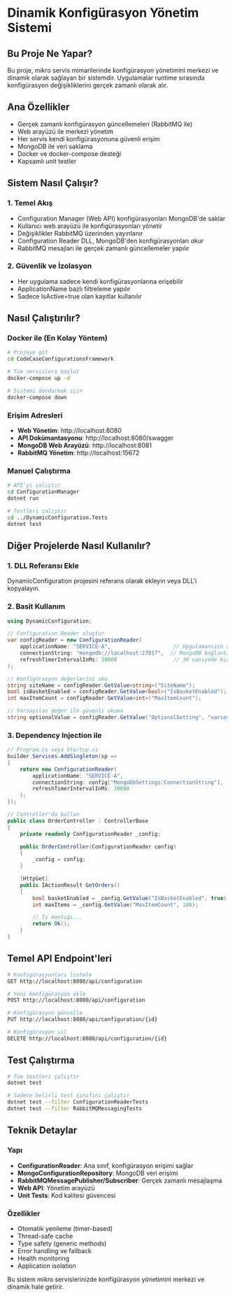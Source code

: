 # Dinamik Konfigürasyon Yönetim Sistemi

## Bu Proje Ne Yapar?

Bu proje, mikro servis mimarilerinde konfigürasyon yönetimini merkezi ve dinamik olarak sağlayan bir sistemdir. Uygulamalar runtime sırasında konfigürasyon değişikliklerini gerçek zamanlı olarak alır.

## Ana Özellikler

- Gerçek zamanlı konfigürasyon güncellemeleri (RabbitMQ ile)
- Web arayüzü ile merkezi yönetim
- Her servis kendi konfigürasyonuna güvenli erişim
- MongoDB ile veri saklama
- Docker ve docker-compose desteği
- Kapsamlı unit testler

## Sistem Nasıl Çalışır?

### 1. Temel Akış
- Configuration Manager (Web API) konfigürasyonları MongoDB'de saklar
- Kullanıcı web arayüzü ile konfigürasyonları yönetir
- Değişiklikler RabbitMQ üzerinden yayınlanır
- Configuration Reader DLL, MongoDB'den konfigürasyonları okur
- RabbitMQ mesajları ile gerçek zamanlı güncellemeler yapılır

### 2. Güvenlik ve İzolasyon
- Her uygulama sadece kendi konfigürasyonlarına erişebilir
- ApplicationName bazlı filtreleme yapılır
- Sadece IsActive=true olan kayıtlar kullanılır

## Nasıl Çalıştırılır?

### Docker ile (En Kolay Yöntem)

```bash
# Projeye git
cd CodeCaseConfigurationsFramework

# Tüm servisleri başlat
docker-compose up -d

# Sistemi durdurmak için
docker-compose down
```

### Erişim Adresleri
- **Web Yönetim**: http://localhost:8080
- **API Dokümantasyonu**: http://localhost:8080/swagger
- **MongoDB Web Arayüzü**: http://localhost:8081
- **RabbitMQ Yönetim**: http://localhost:15672

### Manuel Çalıştırma

```bash
# API'yi çalıştır
cd ConfigurationManager
dotnet run

# Testleri çalıştır
cd ../DynamicConfiguration.Tests
dotnet test
```

## Diğer Projelerde Nasıl Kullanılır?

### 1. DLL Referansı Ekle

DynamicConfiguration projesini referans olarak ekleyin veya DLL'i kopyalayın.

### 2. Basit Kullanım

```csharp
using DynamicConfiguration;

// Configuration Reader oluştur
var configReader = new ConfigurationReader(
    applicationName: "SERVICE-A",                    // Uygulamanızın adı
    connectionString: "mongodb://localhost:27017",  // MongoDB bağlantısı
    refreshTimerIntervalInMs: 30000                  // 30 saniyede bir yenile
);

// Konfigürasyon değerlerini oku
string siteName = configReader.GetValue<string>("SiteName");
bool isBasketEnabled = configReader.GetValue<bool>("IsBasketEnabled");
int maxItemCount = configReader.GetValue<int>("MaxItemCount");

// Varsayılan değer ile güvenli okuma
string optionalValue = configReader.GetValue("OptionalSetting", "varsayılan-değer");
```

### 3. Dependency Injection ile

```csharp
// Program.cs veya Startup.cs
builder.Services.AddSingleton(sp =>
{
    return new ConfigurationReader(
        applicationName: "SERVICE-A",
        connectionString: config["MongoDbSettings:ConnectionString"],
        refreshTimerIntervalInMs: 30000
    );
});

// Controller'da kullan
public class OrderController : ControllerBase
{
    private readonly ConfigurationReader _config;

    public OrderController(ConfigurationReader config)
    {
        _config = config;
    }

    [HttpGet]
    public IActionResult GetOrders()
    {
        bool basketEnabled = _config.GetValue("IsBasketEnabled", true);
        int maxItems = _config.GetValue("MaxItemCount", 100);

        // İş mantığı...
        return Ok();
    }
}
```

## Temel API Endpoint'leri

```bash
# Konfigürasyonları listele
GET http://localhost:8080/api/configuration

# Yeni konfigürasyon ekle
POST http://localhost:8080/api/configuration

# Konfigürasyon güncelle
PUT http://localhost:8080/api/configuration/{id}

# Konfigürasyon sil
DELETE http://localhost:8080/api/configuration/{id}
```

## Test Çalıştırma

```bash
# Tüm testleri çalıştır
dotnet test

# Sadece belirli test sınıfını çalıştır
dotnet test --filter ConfigurationReaderTests
dotnet test --filter RabbitMQMessagingTests
```

## Teknik Detaylar

### Yapı
- **ConfigurationReader**: Ana sınıf, konfigürasyon erişimi sağlar
- **MongoConfigurationRepository**: MongoDB veri erişimi
- **RabbitMQMessagePublisher/Subscriber**: Gerçek zamanlı mesajlaşma
- **Web API**: Yönetim arayüzü
- **Unit Tests**: Kod kalitesi güvencesi

### Özellikler
- Otomatik yenileme (timer-based)
- Thread-safe cache
- Type safety (generic methods)
- Error handling ve fallback
- Health monitoring
- Application isolation

Bu sistem mikro servislerinizde konfigürasyon yönetimini merkezi ve dinamik hale getirir.
